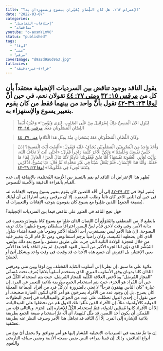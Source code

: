 ```yaml
---
title: "الإعتراض ٢٦٣، هل كان اللِّصان يُعَيِّران بيسوع ويستهزءان به؟"
date: "2022-03-07"
categories:
  - "إختلافات-التفاصيل"
  - "تناقضات"
youtube: "o-axsmYLmV0"
status: "published"
tags:
  - "لوقا"
  - "متى"
  - "مرقس"
coverImage: "d9a2d9a6d9a3.jpg"
fallacies:
  - "قراءة-غير-دقيقة"
---
```


## **يقول الناقد بوجود تناقض بين السرديات الإنجيلية معتقداً بأن كل من [مرقس ١٥: ٣٢](https://www.bible.com//bible/101/MRK.15.32) و[متى ٢٧: ٤٤](https://www.bible.com//bible/101/MAT.27.44) تقولان نعم، في حين أنَّ [لوقا ٢٣: ٣٩-٤٢](https://www.bible.com//bible/101/LUK.23.39-42) تقول بأنَّ واحد من بينهما فقط من كان يقوم بتعيير يسوع والإستهزاء به.**

> لِيَنْزِلِ الآنَ الْمَسِيحُ مَلِكُ إِسْرَائِيلَ مِنْ عَلَى الصَّلِيبِ، لِنَرَى وَنُؤْمِنَ!» وَعَيَّرَهُ أَيْضاً اللِصَّانِ الْمَصْلُوبَانِ مَعَهُ. [مرقس ١٥: ٣٢](https://www.bible.com//bible/101/MRK.15.32)

> وَكَانَ اللِّصَّانِ الْمَصْلُوبَانِ مَعَهُ يَسْخَرَانِ مِنْهُ بِمِثْلِ هَذَا الْكَلامِ! [متى ٢٧: ٤٤](https://www.bible.com//bible/101/MAT.27.44)

> وَأَخَذَ وَاحِدٌ مِنَ الْمُجْرِمَيْنِ الْمَصْلُوبَيْنِ يُجَدِّفُ عَلَيْهِ فَيَقُولُ: «أَلَسْتَ أَنْتَ الْمَسِيحَ؟ إِذَنْ خَلِّصْ نَفْسَكَ وَخَلِّصْنَا!» وَلكِنَّ الآخَرَ كَلَّمَهُ زَاجِراً فَقَالَ: «أَحَتَّى أَنْتَ لَا تَخَافُ اللهَ، وَأَنْتَ تُعَانِي الْعُقُوبَةَ نَفْسَهَا؟ أَمَّا نَحْنُ فَعُقُوبَتُنَا عَادِلَةٌ لأَنَّنَا نَنَالُ الْجَزَاءَ الْعَادِلَ لِقَاءَ مَا فَعَلْنَا. وَأَمَّا هَذَا الإِنْسَانُ، فَلَمْ يَفْعَلُ شَيْئاً فِي غَيْرِ مَحَلِّهِ!» ثُمَّ قَالَ: «يَا يَسُوعُ، اذْكُرْنِي عِنْدَمَا تَجِيءُ فِي مَلَكُوتِكَ!» [لوقا ٢٣: ٣٩-٤٢](https://www.bible.com//bible/101/LUK.23.39-42)

يُظهر هذا الإعتراض أن الناقد لم يقم بالتمييز بين الأزمنة المُختلفة، بالإضافة إلى عدم القيام بالقراءة الدقيقة والأمينة للنصوص.

يُشير لوقا في [٢٣: ٣٩-٤٢](https://www.bible.com//bible/101/LUK.23.39-42) إلى أن أحَّد اللصين كان يقوم بتعيير يسوع وتوجيه الإهانات له، في حين أن اللص الآخر كان تائباً وطلب المغفرة. إلا أن مرقس ومتى أشارا إلى أن أولئك \[بصيغة الجمع\] اللذين صُلِبوا مع يسوع كان يقومون بتوجيه الإهانات والتعييرات له.

فهل نجح الناقد في العثور على تناقض فيما بين السرديات الإنجيلية؟

بالطبع لا. من المنطقي والمُتَوَقَّع أنّ اللصان الذان صُلِبا مع يسوع كانا يقومان بتعييره في بداية الأمر، وفي وقت لاحق قدَّم لصُّ اليمين اعترافاً بسلطان يسوع مُظهراً بذلك توبته النصوحة. (إن هذا الأمر ليس بمستغرب، أحد الأمثلة الأكثر وضوحاً هي قصة اهتداء شاول الذي كان يضطهد الكنيسة، وكان راضياً برجم استفانوس، ومن ثمَّ قام الربّ بتغيير قلبه من خلال مُعجزة الولادة الثانية التي جرت على طريق دمشق، وأصبح بعد ذلك بولس، المُبَشِّرَ الذي دوَّن لنا الجزء الأكبر من أسفار العهد الجديد). لم يقم الناقد بأخذ هذا الأمر بعين الإعتبار، بل افترض أن جميع هذه الأحداث قد وقعت في وقت واحد وبشكل آنيّ أو لَحظيّ.

علاوة على ما سبق، إن نظرنا إلى أسلوب الكتابة المُختلف بين لوقا وبين متى ومرقس اللذان كانا يدونان وفق الأسلوب العبري الذي يستخدم أسلوباً بلاغياً يُعرف تحت مُسمَّى ”المجاز المُرسَل“ وبالأخص العلاقة الكُلّية للمجاز المُرسَل، حيث يتم استخدام الكُلِّ في حين أن المُراد هو الجزء، حيث يتم استخدام الجمع بطريقة بلاغية للتعبير عن الفرد. إن عبارة ”كان الناس يهتفون فرحاً“ لا تعني بالضرورة أن كُلَّ فرد من أفراد الجماعة المعنيّة كان يصرخ، بل إن وجود عدد من الأفراد يصرخون هو أمر كافٍ لتكون العبارة صحيحة. أو حين نقول أن إحدى الدول تحصَّلت على عدد من الجوائز والميداليات في إحدى البطولات الدولية كالأولمبياد مثلاً، إن الأفراد الذين مَثَّلوا تلك الدول هُم من تحصّلوا على الميداليات، إلا أن الأفراد كانوا مُمثلين للدولة، فتمَّ استخدام الكُلِّ للإشارة إلى الجزء. وبالتالي فإنه من المُمكن أن يكون أحد اللصين قد مثَّل كليهما، أي أنَّه تمَّ استخدام صيغة الجمع بطريقة بلاغية للإشارة إلى الفرد. إلا أنَّ النّاقد قد تجاهل هذا الأمر وصرف النظر عنه بطريقة تعسّفية.

إن ما تمَّ تقديمه في السرديات الإنجيلية المُشار إليها هو أمر متوافق ولا يحمل أيّ نوع من أنواع التناقض، وذلك إن قمنا بقراءة النص ضمن صيغته الأدبية وضمن سياقه التاريخي واللغوي
